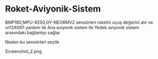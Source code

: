 # Roket-Aviyonik-Sistem
 BMP180,MPU-9250,GY-NEO6MV2 sensörleri roketin uçuş değerini alır  ve  nrf240l01 yardımı ile Ana aviyonik sistem ile  Yedek aviyonik sistem arasındaki bağlantıyı sağlar


Neden bu sensörleri seçtik

Screenshot_2.png


